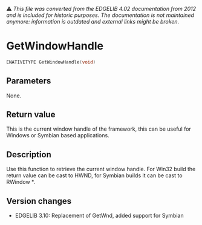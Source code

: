 :warning: _This file was converted from the EDGELIB 4.02 documentation from 2012 and is included for historic purposes. The documentation is not maintained anymore: information is outdated and external links might be broken._

# GetWindowHandle


```c++
ENATIVETYPE GetWindowHandle(void)
```

## Parameters
None.

## Return value
This is the current window handle of the framework, this can be useful for Windows or Symbian based applications.

## Description
Use this function to retrieve the current window handle. For Win32 build the return value can be cast to HWND, for Symbian builds it can be cast to RWindow *.

## Version changes
- EDGELIB 3.10: Replacement of GetWnd, added support for Symbian

